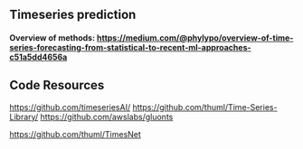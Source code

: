 Timeseries prediction
---------------------
#### Overview of methods: https://medium.com/@phylypo/overview-of-time-series-forecasting-from-statistical-to-recent-ml-approaches-c51a5dd4656a

Code Resources
--------------
https://github.com/timeseriesAI/
https://github.com/thuml/Time-Series-Library/
https://github.com/awslabs/gluonts

https://github.com/thuml/TimesNet




